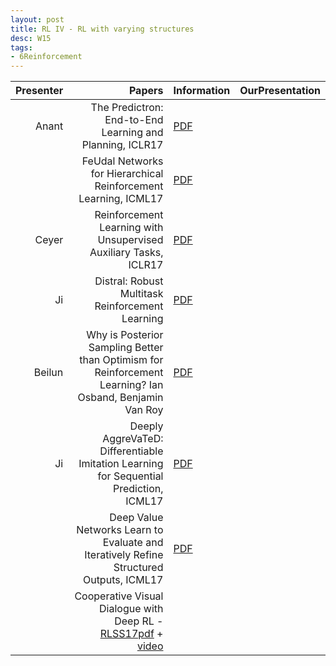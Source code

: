 ```yaml
---
layout: post
title: RL IV - RL with varying structures
desc: W15
tags:
- 6Reinforcement
---
```


| Presenter | Papers | Information| OurPresentation |
| -----: | ----------: | :----- | :----- |
| Anant | The Predictron: End-to-End Learning and Planning, ICLR17| [PDF](https://openreview.net/pdf?id=BkJsCIcgl) |
|  | FeUdal Networks for Hierarchical Reinforcement Learning, ICML17 | [PDF](https://arxiv.org/pdf/1703.01161.pdf) |
| Ceyer | Reinforcement Learning with Unsupervised Auxiliary Tasks, ICLR17 | [PDF](https://arxiv.org/pdf/1611.05397.pdf) |
| Ji | Distral: Robust Multitask Reinforcement Learning | [PDF](https://arxiv.org/pdf/1707.04175.pdf) |
| Beilun  | Why is Posterior Sampling Better than Optimism for Reinforcement Learning? Ian Osband, Benjamin Van Roy | [PDF](https://arxiv.org/abs/1607.00215) |
| Ji | Deeply AggreVaTeD: Differentiable Imitation Learning for Sequential Prediction, ICML17 | [PDF](http://proceedings.mlr.press/v70/sun17d.html) |
|  | Deep Value Networks Learn to Evaluate and Iteratively Refine Structured Outputs, ICML17 | [PDF](http://proceedings.mlr.press/v70/gygli17a.html) |
| | Cooperative Visual Dialogue with Deep RL - [RLSS17pdf](http://videolectures.net/site/normal_dl/tag=1137915/deeplearning2017_parikh_batra_deep_rl.pdf) + [video](http://videolectures.net/deeplearning2017_parikh_batra_deep_rl/)|
